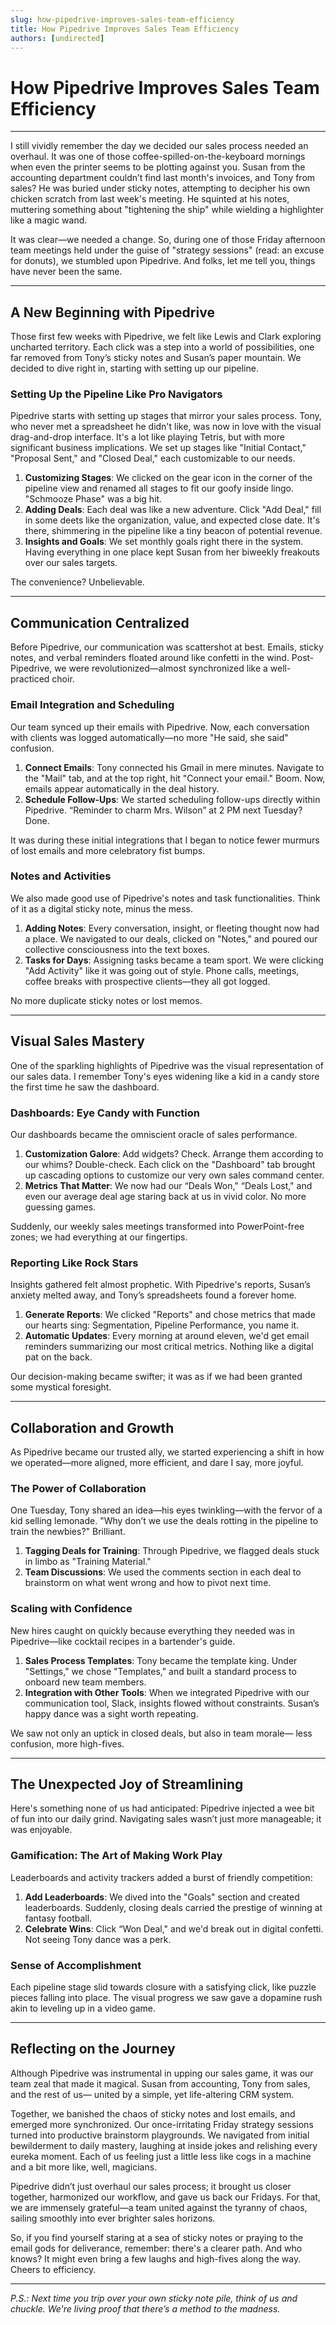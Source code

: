 ```yaml
---
slug: how-pipedrive-improves-sales-team-efficiency
title: How Pipedrive Improves Sales Team Efficiency
authors: [undirected]
---
```



# How Pipedrive Improves Sales Team Efficiency

---

I still vividly remember the day we decided our sales process needed an overhaul. It was one of those coffee-spilled-on-the-keyboard mornings when even the printer seems to be plotting against you. Susan from the accounting department couldn’t find last month's invoices, and Tony from sales? He was buried under sticky notes, attempting to decipher his own chicken scratch from last week's meeting. He squinted at his notes, muttering something about "tightening the ship" while wielding a highlighter like a magic wand. 

It was clear—we needed a change. So, during one of those Friday afternoon team meetings held under the guise of "strategy sessions" (read: an excuse for donuts), we stumbled upon Pipedrive. And folks, let me tell you, things have never been the same.

---

## A New Beginning with Pipedrive

Those first few weeks with Pipedrive, we felt like Lewis and Clark exploring uncharted territory. Each click was a step into a world of possibilities, one far removed from Tony’s sticky notes and Susan’s paper mountain. We decided to dive right in, starting with setting up our pipeline.

### Setting Up the Pipeline Like Pro Navigators

Pipedrive starts with setting up stages that mirror your sales process. Tony, who never met a spreadsheet he didn't like, was now in love with the visual drag-and-drop interface. It's a lot like playing Tetris, but with more significant business implications. We set up stages like "Initial Contact," "Proposal Sent," and "Closed Deal," each customizable to our needs.

1. **Customizing Stages**: We clicked on the gear icon in the corner of the pipeline view and renamed all stages to fit our goofy inside lingo. "Schmooze Phase" was a big hit.
2. **Adding Deals**: Each deal was like a new adventure. Click "Add Deal," fill in some deets like the organization, value, and expected close date. It's there, shimmering in the pipeline like a tiny beacon of potential revenue.
3. **Insights and Goals**: We set monthly goals right there in the system. Having everything in one place kept Susan from her biweekly freakouts over our sales targets.

The convenience? Unbelievable.

---

## Communication Centralized

Before Pipedrive, our communication was scattershot at best. Emails, sticky notes, and verbal reminders floated around like confetti in the wind. Post-Pipedrive, we were revolutionized—almost synchronized like a well-practiced choir.

### Email Integration and Scheduling

Our team synced up their emails with Pipedrive. Now, each conversation with clients was logged automatically—no more "He said, she said" confusion.

1. **Connect Emails**: Tony connected his Gmail in mere minutes. Navigate to the "Mail" tab, and at the top right, hit "Connect your email." Boom. Now, emails appear automatically in the deal history.
2. **Schedule Follow-Ups**: We started scheduling follow-ups directly within Pipedrive. “Reminder to charm Mrs. Wilson” at 2 PM next Tuesday? Done.

It was during these initial integrations that I began to notice fewer murmurs of lost emails and more celebratory fist bumps.

### Notes and Activities

We also made good use of Pipedrive's notes and task functionalities. Think of it as a digital sticky note, minus the mess.

1. **Adding Notes**: Every conversation, insight, or fleeting thought now had a place. We navigated to our deals, clicked on "Notes," and poured our collective consciousness into the text boxes.
2. **Tasks for Days**: Assigning tasks became a team sport. We were clicking "Add Activity" like it was going out of style. Phone calls, meetings, coffee breaks with prospective clients—they all got logged.

No more duplicate sticky notes or lost memos.

---

## Visual Sales Mastery

One of the sparkling highlights of Pipedrive was the visual representation of our sales data. I remember Tony's eyes widening like a kid in a candy store the first time he saw the dashboard. 

### Dashboards: Eye Candy with Function

Our dashboards became the omniscient oracle of sales performance.

1. **Customization Galore**: Add widgets? Check. Arrange them according to our whims? Double-check. Each click on the "Dashboard" tab brought up cascading options to customize our very own sales command center.
2. **Metrics That Matter**: We now had our “Deals Won," “Deals Lost," and even our average deal age staring back at us in vivid color. No more guessing games.

Suddenly, our weekly sales meetings transformed into PowerPoint-free zones; we had everything at our fingertips.

### Reporting Like Rock Stars

Insights gathered felt almost prophetic. With Pipedrive's reports, Susan’s anxiety melted away, and Tony’s spreadsheets found a forever home.

1. **Generate Reports**: We clicked "Reports" and chose metrics that made our hearts sing: Segmentation, Pipeline Performance, you name it.
2. **Automatic Updates**: Every morning at around eleven, we'd get email reminders summarizing our most critical metrics. Nothing like a digital pat on the back.

Our decision-making became swifter; it was as if we had been granted some mystical foresight.

---

## Collaboration and Growth

As Pipedrive became our trusted ally, we started experiencing a shift in how we operated—more aligned, more efficient, and dare I say, more joyful.

### The Power of Collaboration

One Tuesday, Tony shared an idea—his eyes twinkling—with the fervor of a kid selling lemonade. "Why don’t we use the deals rotting in the pipeline to train the newbies?" Brilliant.

1. **Tagging Deals for Training**: Through Pipedrive, we flagged deals stuck in limbo as "Training Material." 
2. **Team Discussions**: We used the comments section in each deal to brainstorm on what went wrong and how to pivot next time.

### Scaling with Confidence

New hires caught on quickly because everything they needed was in Pipedrive—like cocktail recipes in a bartender's guide.

1. **Sales Process Templates**: Tony became the template king. Under "Settings," we chose "Templates," and built a standard process to onboard new team members.
2. **Integration with Other Tools**: When we integrated Pipedrive with our communication tool, Slack, insights flowed without constraints. Susan’s happy dance was a sight worth repeating. 

We saw not only an uptick in closed deals, but also in team morale— less confusion, more high-fives.

---

## The Unexpected Joy of Streamlining

Here's something none of us had anticipated: Pipedrive injected a wee bit of fun into our daily grind. Navigating sales wasn’t just more manageable; it was enjoyable.

### Gamification: The Art of Making Work Play

Leaderboards and activity trackers added a burst of friendly competition:

1. **Add Leaderboards**: We dived into the "Goals" section and created leaderboards. Suddenly, closing deals carried the prestige of winning at fantasy football.
2. **Celebrate Wins**: Click “Won Deal," and we'd break out in digital confetti. Not seeing Tony dance was a perk. 

### Sense of Accomplishment

Each pipeline stage slid towards closure with a satisfying click, like puzzle pieces falling into place. The visual progress we saw gave a dopamine rush akin to leveling up in a video game.

---

## Reflecting on the Journey

Although Pipedrive was instrumental in upping our sales game, it was our team zeal that made it magical. Susan from accounting, Tony from sales, and the rest of us— united by a simple, yet life-altering CRM system.

Together, we banished the chaos of sticky notes and lost emails, and emerged more synchronized. Our once-irritating Friday strategy sessions turned into productive brainstorm playgrounds. We navigated from initial bewilderment to daily mastery, laughing at inside jokes and relishing every eureka moment. Each of us feeling just a little less like cogs in a machine and a bit more like, well, magicians.

Pipedrive didn’t just overhaul our sales process; it brought us closer together, harmonized our workflow, and gave us back our Fridays. For that, we are immensely grateful—a team united against the tyranny of chaos, sailing smoothly into ever brighter sales horizons.

So, if you find yourself staring at a sea of sticky notes or praying to the email gods for deliverance, remember: there's a clearer path. And who knows? It might even bring a few laughs and high-fives along the way. Cheers to efficiency.

---


*P.S.: Next time you trip over your own sticky note pile, think of us and chuckle. We're living proof that there’s a method to the madness.*